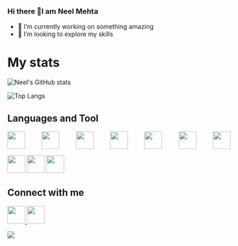 ### Hi there 👋I am Neel Mehta


- 🔭 I’m currently working on something amazing
- 👯 I’m looking to explore my skills
<!-- - ⚡ Fun fact:  -->

# My stats

![Neel's GitHub stats](https://github-readme-stats.vercel.app/api?username=neel0086&show_icons=true&theme=aura)

![Top Langs](https://github-readme-stats.vercel.app/api/top-langs/?username=neel0086&theme=aura)

## Languages and Tool

<p style="display: flex;justify-content: space-between;">
  <img src="https://user-images.githubusercontent.com/83919508/168467228-0559da8c-ba50-4337-849a-9e88a72e0b6d.png" width="40px" height="40px"></img>
  <img src="https://user-images.githubusercontent.com/83919508/168467259-6a5bdc38-36b3-4d9f-8f9a-cabd09c7d710.png" width="40px" height="40px"></img>
  <img src="https://user-images.githubusercontent.com/83919508/168467339-23ecf2be-66d0-4bd3-a521-9e4d0fb696ad.png" width="40px" height="40px"></img>
  <img src="https://user-images.githubusercontent.com/83919508/168467360-aa57a79c-2d41-4349-a071-e85168809f3a.png" width="40px" height="40px"></img>
  <img src="https://user-images.githubusercontent.com/83919508/168467380-4aab168a-215b-4a1c-871e-dbb447f02078.png" width="40px" height="40px"></img>
  <img src="https://user-images.githubusercontent.com/83919508/168467400-298dd827-0c7c-403a-974f-b652a5f1dd27.png" width="40px" height="40px"></img>
  <img src="https://user-images.githubusercontent.com/83919508/168467435-41d873f4-8d98-446b-a81b-8deab869361b.png" width="40px" height="40px"></img>

  <img src="https://user-images.githubusercontent.com/83919508/168467512-ac54a71a-f4d8-4324-b3ac-469af08cf826.png" width="40px" height="40px"></img>
  <img src="https://user-images.githubusercontent.com/83919508/219938765-21cf6f39-caae-4fd2-8d9e-ee8ac4580cf0.png" width="40px" height="40px"></img>
  <img src="https://user-images.githubusercontent.com/83919508/219939080-71fa7965-71f4-4fa8-a0e3-1af7dd9dfd49.png" width="40px" height="40px"></img>


</p>




## Connect with me


<a href="https://www.instagram.com/neelmehta08/">
  <img src="https://user-images.githubusercontent.com/83919508/168466615-ba5a5f0e-ab25-4733-8e9d-421f6ebf827e.jpg" width="40px" height="40px"></img>
</a>

<a href="https://www.linkedin.com/in/neel-mehta-71857b1bb/">
  <img src="https://user-images.githubusercontent.com/83919508/168466960-ee1ff1fd-4370-4dd9-9011-e89ba2668879.png" width="40px" height="40px"></img>
</a>

![](https://komarev.com/ghpvc/?username=your-github-username&color=green)
